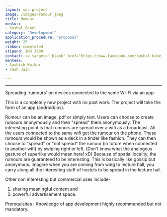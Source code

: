 ```yaml
---
layout: soc-project
image: /images/rumour.jpeg
title: Rumour
mentor: 
- Kushal Babel
category: "Development"
application_procedure: "proposal"
weight: 25
ribbon: completed
stipend: INR 3000
contact: <a target="_blank" href="https://www.facebook.com/kushal.babel"> Kushal Babel </a>
mentees:
- Aashish Waikar
- Yash Jain

---
```


---
Spreading 'rumours' on devices connected to the same Wi-Fi via an app


<!--break-->
This is a completely new project with no past work.
The project will take the form of an app (android/ios). 

<!--break-->

Rumour can be an image, pdf or simply text. Users can choose to create rumours anonymously and then "spread" them anonymously. The interesting point is that rumours are spread over a wifi as a broadcast. All the users connected to the same wifi get the rumour on the phone. These rumours would be shown as a deck in a tinder like fashion. They can then choose to "spread" or "not spread" the rumour (in future when connected to another wifi) by swiping right or left. (Don't know what the analogous gesture of superlike would mean here! xD) Because of spatial locality, the rumours are guaranteed to be interesting. This is basically like gossip but anonymous. Imagine when you are coming from wing to lecture hall, you carry along all the interesting stuff of hostels to be spread in the lecture hall.

<!--break-->

Other non interesting but commercial uses include- 
1. sharing meaningful content and 
2. powerful advertisement space.

<!--break-->

Prerequisites : Knowledge of app development highly recommended but not mandatory.

